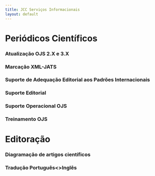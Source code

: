 ```yaml
---
title: JCC Serviços Informacionais
layout: default
---
```

<h1>Periódicos Científicos</h1>
<h3>Atualização OJS 2.X e 3.X</h3>
<h3>Marcação XML-JATS</h3>
<h3>Suporte de Adequação Editorial aos Padrões Internacionais</h3>
<h3>Suporte Editorial</h3>
<h3>Suporte Operacional OJS</h3>
<h3>Treinamento OJS</h3>

<h1>Editoração</h1>
<h3>Diagramação de artigos científicos</h3>
<h3>Tradução Português<>Inglês</h3>